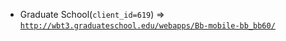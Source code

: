  - Graduate School(`client_id=619`) => [`http://wbt3.graduateschool.edu/webapps/Bb-mobile-bb_bb60/`](http://wbt3.graduateschool.edu/webapps/Bb-mobile-bb_bb60/)
